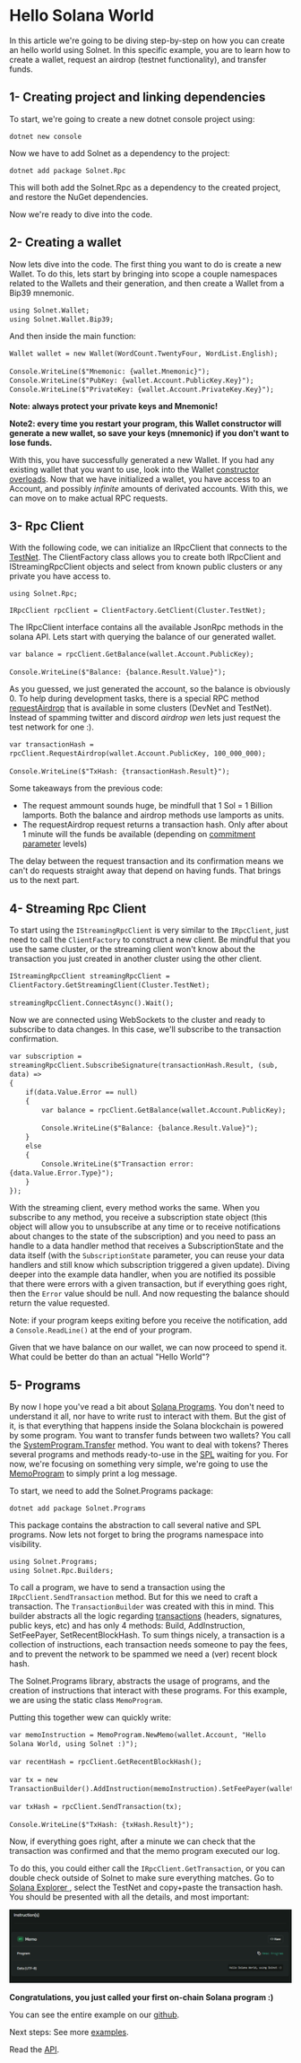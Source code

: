 # Hello Solana World

In this article we're going to be diving step-by-step on how you can create an hello world using Solnet. In this specific example, you are to learn how to create a wallet, request an airdrop (testnet functionality), and transfer funds.

## 1- Creating project and linking dependencies

To start, we're going to create a new dotnet console project using:

```
dotnet new console
```

Now we have to add Solnet as a dependency to the project:

```
dotnet add package Solnet.Rpc
```

This will both add the Solnet.Rpc as a dependency to the created project, and restore the NuGet dependencies.

Now we're ready to dive into the code.

## 2- Creating a wallet

Now lets dive into the code. The first thing you want to do is create a new Wallet.
To do this, lets start by bringing into scope a couple namespaces related to the Wallets and their generation, and then create a Wallet from a Bip39 mnemonic.

```
using Solnet.Wallet;
using Solnet.Wallet.Bip39;
```

And then inside the main function:

```
Wallet wallet = new Wallet(WordCount.TwentyFour, WordList.English);

Console.WriteLine($"Mnemonic: {wallet.Mnemonic}");
Console.WriteLine($"PubKey: {wallet.Account.PublicKey.Key}");
Console.WriteLine($"PrivateKey: {wallet.Account.PrivateKey.Key}");
```

<strong>Note: always protect your private keys and Mnemonic!</strong>

<strong>Note2: every time you restart your program, this Wallet constructor will generate a new wallet, so save your keys (mnemonic) if you don't want to lose funds.</strong>

With this, you have successfully generated a new Wallet. If you had any existing wallet that you want to use, look into the Wallet [constructor overloads](../api/Solnet.Wallet.Wallet.yml).
Now that we have initialized a wallet, you have access to an Account, and possibly _infinite_ amounts of derivated accounts. With this, we can move on to make actual RPC requests.

## 3- Rpc Client

With the following code, we can initialize an <c>IRpcClient</c> that connects to the [TestNet](https://docs.solana.com/clusters). The ClientFactory class allows you to create both IRpcClient and IStreamingRpcClient objects and select from known public clusters or any private you have access to.

```
using Solnet.Rpc;
```
```
IRpcClient rpcClient = ClientFactory.GetClient(Cluster.TestNet);
```

The IRpcClient interface contains all the available JsonRpc methods in the solana API. Lets start with querying the balance of our generated wallet.

```
var balance = rpcClient.GetBalance(wallet.Account.PublicKey);

Console.WriteLine($"Balance: {balance.Result.Value}");
```

As you guessed, we just generated the account, so the balance is obviously 0.
To help during development tasks, there is a special RPC method [requestAirdrop](https://docs.solana.com/developing/clients/jsonrpc-api#requestairdrop) that is available in some clusters (DevNet and TestNet). Instead of spamming twitter and discord <i>airdrop wen</i> lets just request the test network for one :).

```
var transactionHash = rpcClient.RequestAirdrop(wallet.Account.PublicKey, 100_000_000);

Console.WriteLine($"TxHash: {transactionHash.Result}");
```

Some takeaways from the previous code:
- The request ammount sounds huge, be mindfull that 1 Sol = 1 Billion lamports. Both the balance and airdrop methods use lamports as units.
- The requestAirdrop request returns a transaction hash. Only after about 1 minute will the funds be available (depending on [commitment parameter](https://docs.solana.com/developing/clients/jsonrpc-api#configuring-state-commitment) levels)

The delay between the request transaction and its confirmation means we can't do requests straight away that depend on having funds. That brings us to the next part.

## 4- Streaming Rpc Client

To start using the `IStreamingRpcClient` is very similar to the `IRpcClient`, just need to call the `ClientFactory` to construct a new client. Be mindful that you use the same cluster, or the streaming client won't know about the transaction you just created in another cluster using the other client.

```
IStreamingRpcClient streamingRpcClient = ClientFactory.GetStreamingClient(Cluster.TestNet);

streamingRpcClient.ConnectAsync().Wait();
```

Now we are connected using WebSockets to the cluster and ready to subscribe to data changes. In this case, we'll subscribe to the transaction confirmation.

```
var subscription = streamingRpcClient.SubscribeSignature(transactionHash.Result, (sub, data) =>
{
    if(data.Value.Error == null)
    {
        var balance = rpcClient.GetBalance(wallet.Account.PublicKey);

        Console.WriteLine($"Balance: {balance.Result.Value}");
    }
    else
    {
        Console.WriteLine($"Transaction error: {data.Value.Error.Type}");
    }
});
```

With the streaming client, every method works the same. When you subscribe to any method, you receive a subscription state object (this object will allow you to unsubscribe at any time or to receive notifications about changes to the state of the subscription) and you need to pass an handle to a data handler method that receives a SubscriptionState and the data itself (with the `SubscriptionState` parameter, you can reuse your data handlers and still know which subscription triggered a given update).
Diving deeper into the example data handler, when you are notified its possible that there were errors with a given transaction, but if everything goes right, then the `Error` value should be null. And now requesting the balance should return the value requested.

Note: if your program keeps exiting before you receive the notification, add a `Console.ReadLine()` at the end of your program.

Given that we have balance on our wallet, we can now proceed to spend it. What could be better do than an actual "Hello World"? 

## 5- Programs

By now I hope you've read a bit about [Solana Programs](https://docs.solana.com/developing/on-chain-programs/overview). You don't need to understand it all, nor have to write rust to interact with them. But the gist of it, is that everything that happens inside the Solana blockchain is powered by some program. You want to transfer funds between two wallets? You call the [SystemProgram.Transfer](https://docs.rs/solana-sdk/1.7.3/solana_sdk/system_instruction/enum.SystemInstruction.html#variant.Transfer) method. You want to deal with tokens? Theres several programs and methods ready-to-use in the [SPL](https://spl.solana.com/token) waiting for you. For now, we're focusing on something very simple, we're going to use the [MemoProgram](https://spl.solana.com/memo) to simply print a log message.

To start, we need to add the Solnet.Programs package:

```
dotnet add package Solnet.Programs
```

This package contains the abstraction to call several native and SPL programs. Now lets not forget to bring the programs namespace into visibility.

```
using Solnet.Programs;
using Solnet.Rpc.Builders;
```

To call a program, we have to send a transaction using the `IRpcClient.SendTransaction` method. But for this we need to craft a transaction. The `TransactionBuilder` was created with this in mind. This builder abstracts all the logic regarding [transactions](https://docs.solana.com/developing/programming-model/transactions) (headers, signatures, public keys, etc) and has only 4 methods: Build, AddInstruction, SetFeePayer, SetRecentBlockHash.
To sum things nicely, a transaction is a collection of instructions, each transaction needs someone to pay the fees, and to prevent the network to be spammed we need a (ver) recent block hash.

The Solnet.Programs library, abstracts the usage of programs, and the creation of instructions that interact with these programs. For this example, we are using the static class `MemoProgram`.

Putting this together wew can quickly write:

```
var memoInstruction = MemoProgram.NewMemo(wallet.Account, "Hello Solana World, using Solnet :)");

var recentHash = rpcClient.GetRecentBlockHash();

var tx = new TransactionBuilder().AddInstruction(memoInstruction).SetFeePayer(wallet.Account).SetRecentBlockHash(recentHash.Result.Value.Blockhash).Build();

var txHash = rpcClient.SendTransaction(tx);

Console.WriteLine($"TxHash: {txHash.Result}");
```

Now, if everything goes right, after a minute we can check that the transaction was confirmed and that the memo program executed our log.

To do this, you could either call the `IRpcClient.GetTransaction`, or you can double check outside of Solnet to make sure everything matches. Go to [Solana Explorer ](https://explorer.solana.com), select the TestNet and copy+paste the transaction hash.
You should be presented with all the details, and most important:

![Confirmed Transaction With Memo](imgs/memo.png)

<strong>Congratulations, you just called your first on-chain Solana program :)</strong>

You can see the entire example on our [github](https://github.com/bmresearch/Solnet/blob/master/src/Solnet.Examples/HelloWorldExample.cs).

Next steps:
See more [examples](https://github.com/bmresearch/Solnet/blob/master/src/Solnet.Examples/).

Read the [API](../api/Solnet.Wallet.yml).